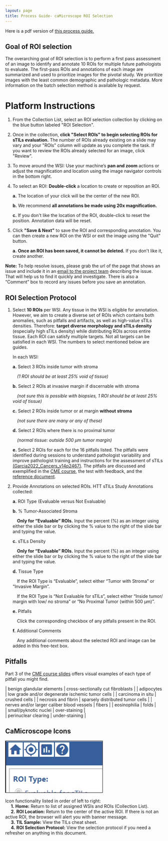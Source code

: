 ```yaml
---
layout: page
title: Process Guide- caMicroscope ROI Selection
---
```


Here is a pdf version of [this process guide.](./pdfs-images/caMicro-ProcessGuide-ROIselection-20231207.pdf)

## Goal of ROI selection

The overarching goal of ROI selection is to perform a first pass assessment of an image to identify and annotate 10 ROIs for multiple future pathologists to evaluate.  The first-pass ROIs and annotations of each image are summarized and used to prioritize images for the pivotal study. We prioritize images with the least common demographic and pathologic metadata.  More information on the batch selection method is available by request. 


# Platform Instructions

1. From the Collection List, select an ROI selection collection by clicking on the blue button labeled "ROI Selection". 

2. Once in the collection, **click "Select ROIs" to begin selecting ROIs for sTILs evaluation.** The number of ROIs already existing on a slide may vary and your "ROIs" column will update as you complete the task. If you want to review the ROIs already selected for an image, click "Review".

3. To move around the WSI: Use your machine’s **pan and zoom** actions or adjust the magnification and location using the image navigator controls in the bottom right. 

4. To select an ROI:  **Double-click** a location to create or reposition an ROI.
    
    **a.** The location of your click will be the center of the new ROI.  

    **b.** We recommend **all annotations be made using 20x magnification.**

    **c.** If you don't like the location of the ROI, double-click to reset the position. Annotation data will be reset. 

5. Click **"Save & Next"** to save the ROI and corresponding annotation. You can then create a new ROI on the WSI or exit the image using the "Quit" button.
    
    **a.** **Once an ROI has been saved, it cannot be deleted.** If you don't like it, create another. 

**Note:** To help resolve issues, please grab the url of the page that shows an issue and include it in an [email to the project team](../team.md) describing the issue. That will help us to find it quickly and investigate. There is also a “Comment” box to record any issues before you save an annotation.


## ROI Selection Protocol

1. Select **10 ROIs** per WSI. Any tissue in the WSI is eligible for annotation. However, we aim to create a diverse set of ROIs which contains both anomalies, such as pitfalls and artifacts, as well as high-value sTILs densities. Therefore: **target diverse morphology and sTILs density** (especially high sTILs density) while distributing ROIs across entire tissue. Each ROI can satisfy multiple targets. Not all targets can be satisfied in each WSI. The numbers to select mentioned below are guides. 

    In each WSI:  

    **a.**  Select 3 ROIs inside tumor with stroma    
            
    &emsp;*(1 ROI should be at least 25% void of tissue)*    

    **b.**  Select 2 ROIs at invasive margin if discernable with stroma   

    &emsp;*(not sure this is possible with biopsies, 1 ROI should be at least 25% void of tissue)*   

    **c.**  Select 2 ROIs inside tumor or at margin **without stroma**

    &emsp;*(not sure there are many or any of these)*    

    **d.**  Select 2 ROIs where there is no proximal tumor   

    &emsp;*(normal tissue: outside 500 μm tumor margin)*

    **e.**  Select 2 ROIs for each for the 16 pitfalls listed. The pitfalls were identified during sessions to understand pathologist variability and improve pathologist training and instructions for the assessment of sTILs [(Garcia2022_Cancers_v14p2467)](https://doi.org/10.3390/cancers14102467). The pitfalls are discussed and exemplified in the [CME course](../training-2023/cmeCourse.md), the test with feedback, and the [reference document](../training-2023/feedbackRefDoc.md).  

2. Provide Annotations on selected ROIs.  HTT sTILs Study Annotations collected:   

	**a.**  ROI Type (Evaluable versus Not Evaluable)

    **b.**  % Tumor-Associated Stroma
	    
    &emsp;**Only for “Evaluable” ROIs.** Input the percent (%) as an integer using either the slide bar or by clicking the % value to the right of the slide bar and typing the value. 
	
    **c.**  sTILs Density 

    &emsp;**Only for “Evaluable” ROIs.** Input the percent (%) as an integer using either the slide bar or by clicking the % value to the right of the slide bar and typing the value. 
	
    **d.**  Tissue Type 
	
    &emsp;If the ROI Type is “Evaluable”, select either “Tumor with Stroma” or “Invasive Margin”.  

	&emsp;If the ROI Type is “Not Evaluable for sTILs”, select either “Inside tumor/ margin with low/ no stroma” or “No Proximal Tumor (within 500 μm)”.  
	
    **e.**  Pitfalls
	
    &emsp;Click the corresponding checkbox of any pitfalls present in the ROI. 
	
    **f.**  Additional Comments
	
    &emsp;Any additional comments about the selected ROI and image can be added in this free-text box.


## Pitfalls

Part 3 of the [CME course slides](../training-2023/pdfs/cmeCourseSlides-combined-final-20230217.pdf) offers visual examples of each type of pitfall you might find.

| benign glandular elements	| cross-sectionally cut fibroblasts | 
| adipocytes | low grade and/or degenerate ischemic tumor cells | 
| carcinoma in situ | crushed cells | 
| necrosis and fibrin | sparsely distributed tumor cells | 
| nerves and/or larger caliber blood vessels | fibers | 
| eosinophilia | folds |  
| small/pyknotic nuclei	| over-staining |  
| perinuclear clearing | under-staining | 


## CaMicroscope Icons

![caMicroscope Icons](./pdfs-images/camic-processGuide/camic-roiSelection-icons.jpg)

Icon functionality listed in order of left to right:  
    &emsp; **1.** **Home:** Return to list of assigned WSIs and ROIs (Collection List).     
    &emsp; **2.** **ROI Location:** Return to the center of the active ROI. If there is not an active ROI, the browser will alert you with banner message.     
    &emsp; **3.** **TIL Sample:** View the TILs cheat sheet.      
    &emsp; **4.** **ROI Selection Protocol:** View the selection protocol if you need a refresher on anything in this document.          
    